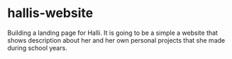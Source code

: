 # hallis-website
Building a landing page for Halli. It is going to be a simple a website that shows description about her and her own personal projects that she made during school years. 
